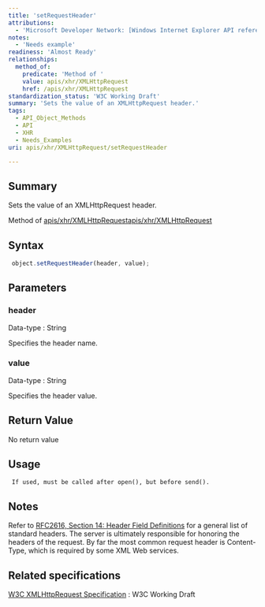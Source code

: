```yaml
---
title: 'setRequestHeader'
attributions:
  - 'Microsoft Developer Network: [Windows Internet Explorer API reference Article](http://msdn.microsoft.com/en-us/library/ie/hh828809%28v=vs.85%29.aspx)'
notes:
  - 'Needs example'
readiness: 'Almost Ready'
relationships:
  method_of:
    predicate: 'Method of '
    value: apis/xhr/XMLHttpRequest
    href: /apis/xhr/XMLHttpRequest
standardization_status: 'W3C Working Draft'
summary: 'Sets the value of an XMLHttpRequest header.'
tags:
  - API_Object_Methods
  - API
  - XHR
  - Needs_Examples
uri: apis/xhr/XMLHttpRequest/setRequestHeader

---
```

## Summary

Sets the value of an XMLHttpRequest header.

Method of [apis/xhr/XMLHttpRequest](/apis/xhr/XMLHttpRequest)[apis/xhr/XMLHttpRequest](/apis/xhr/XMLHttpRequest)

## Syntax

``` js
 object.setRequestHeader(header, value);
```

## Parameters

### header

 Data-type
:   String

 Specifies the header name.

### value

 Data-type
:   String

 Specifies the header value.

## Return Value

No return value

## Usage

     If used, must be called after open(), but before send().

## Notes

Refer to [RFC2616, Section 14: Header Field Definitions](http://go.microsoft.com/fwlink/p/?linkid=203727) for a general list of standard headers. The server is ultimately responsible for honoring the headers of the request. By far the most common request header is Content-Type, which is required by some XML Web services.

## Related specifications

[W3C XMLHttpRequest Specification](http://www.w3.org/TR/XMLHttpRequest/)
:   W3C Working Draft
